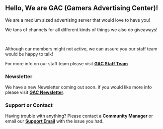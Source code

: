 ## Hello, We are GAC (Gamers Advertising Center)!

We are a medium sized advertising server that would love to have you!

We tons of channels for all different kinds of things we also do giveaways!

<br>

Although our members might not active, we can assure you our staff team would be happy to talk!


For more info on our staff team please visit **[GAC Staff Team](https://gac-d.github.io/GAC-Website/staff-team)**

### Newsletter

We have a new Newsletter coming out soon. If you would like more info please visit **[GAC Newsletter](https://gac-d.github.io/GAC-Website/newsletter)**.

### Support or Contact

Having trouble with anything? Please contact a **Community Manager** or email our **[Support Email](https://mail.google.com/mail/u/2/#inbox?compose=CllgCJfqcBHlvkTkJhfCVFkLhlkCBCPqVRBqlVWNHFwGHtpJdnpqLLlcZxFqjgKWTgwFmZNrwPg)** with the issue you had.
